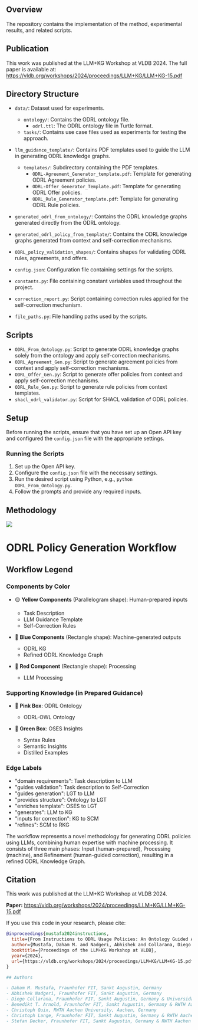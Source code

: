 ## Overview

The repository contains the implementation of the method, experimental results, and related scripts.

## Publication

This work was published at the LLM+KG Workshop at VLDB 2024. The full paper is available at: https://vldb.org/workshops/2024/proceedings/LLM+KG/LLM+KG-15.pdf

## Directory Structure

- `data/`: Dataset used for experiments.
  - `ontology/`: Contains the ODRL ontology file.
    - `odrl.ttl`: The ODRL ontology file in Turtle format.
  - `tasks/`: Contains use case files used as experiments for testing the approach.
- `llm_guidance_template/`: Contains PDF templates used to guide the LLM in generating ODRL knowledge graphs.
  - `templates/`: Subdirectory containing the PDF templates.
    - `ODRL-Agreement_Generator_template.pdf`: Template for generating ODRL Agreement policies.
    - `ODRL-Offer_Generator_Template.pdf`: Template for generating ODRL Offer policies.
    - `ODRL_Rule_Generator_template.pdf`: Template for generating ODRL Rule policies.
- `generated_odrl_from_ontology/`: Contains the ODRL knowledge graphs generated directly from the ODRL ontology.
- `generated_odrl_policy_from_template/`: Contains the ODRL knowledge graphs generated from context and self-correction mechanisms.
- `ODRL_policy_validation_shapes/`: Contains shapes for validating ODRL rules, agreements, and offers.

- `config.json`: Configuration file containing settings for the scripts.
- `constants.py`: File containing constant variables used throughout the project.
- `correction_report.py`: Script containing correction rules applied for the self-correction mechanism.
- `file_paths.py`: File handling paths used by the scripts.

## Scripts

- `ODRL_From_Ontology.py`: Script to generate ODRL knowledge graphs solely from the ontology and apply self-correction mechanisms.
- `ODRL_Agreement_Gen.py`: Script to generate agreement policies from context and apply self-correction mechanisms.
- `ODRL_Offer_Gen.py`: Script to generate offer policies from context and apply self-correction mechanisms.
- `ODRL_Rule_Gen.py`: Script to generate rule policies from context templates.
- `shacl_odrl_validator.py`: Script for SHACL validation of ODRL policies.

## Setup

Before running the scripts, ensure that you have set up an Open API key and configured the `config.json` file with the appropriate settings.

### Running the Scripts

1. Set up the Open API key.
2. Configure the `config.json` file with the necessary settings.
3. Run the desired script using Python, e.g., `python ODRL_From_Ontology.py`.
4. Follow the prompts and provide any required inputs.


## Methodology 

[![](https://mermaid.ink/img/pako:eNqlVV1v0zAU_SuWERJI7Ug_kq594GWtykRLUVMEIkHIi2_SiNQOjsM6xv47106apWUMaeQh8sc55_qee-Pc0khyoBOaKJZvyWYaCoLP8-dkyVJBLuQulwKELqr1zTR4FdI35Y4JsmAiKVkCZAN7TV5sWPGNTKGIVJrrVIqXIX31pWIt5htDWyyWZF6mnInIkHZ5xjS0UItlLzCY90pGUBSpSOqdt_MgpKvpeoGjkNaL_sXSiPqQxd0LqRREJipZlxkUR6J9K7qGOBWww1TqnTWqVoucVNpCXmfAMaG58QJhjReYQMsK4pdX1q5qv6hnBvX1HhW8V5AzheqHnOvAR5zVu01go6-ElplMblog86xWdru7-vggBAR_SNSf-YF5kUtRpMlWFyeq_jrwb4Rm-8qu093LwAessE6jvwnMPgXTtNBphoaR2Z5hLY9kmnPZQePjh5xjyTmJpBBVvQoSS4Xzpn5xJq8PvUa63de_QsrlzvSigu9lqmwJscC_bL80_VVDE7QaCpKAAMWM3jEQ3a6BuZI_LLTQqox0qcAi55saaMyrkCBUGm0RqZuObQGN9iF2FRTs4bBR79O2PdrKMRV5efii3s4N3fZpO-3WAjb6yYoZ1UGV7WAbcn0cU99k-AXVLYoTMMoxVmzyLI5jFvEOpi6_gZnykePU0-51yvV2Msj3bapx-Klcc_4nxzX21uRzPuKsIfNo4A7df5H7TyZjXSqqNxy7s2lDHfa88az3KHX9H9zjO-TeNxe8lm_MPfWtfyxjGv3ABQ9Yi-uNr4aPHsH2fkWGcww8bsj9czb6h22rVROXe-A8GvfkzP66pvIh8FaxHop6Sr2sqVEEbhw3VMdxvavBo9TZp3uTB0fNGfWc0R9U2qE7UHgfcfxn3hqhkOotXkohneCQQ8zKTIc0FHcIZaWWeNFGdIK3DHSokmWypZOYZQXOSnsbTlOGt_auWc2ZoJNbuqcTjH828LzzvjMY9p2e44469AaXvcGZN-6Pe47ZG7rjwV2H_pQSJZwzt0OBp1qqZfVbt393K_rZImyQu9_vaYan?type=png)](https://mermaid.live/edit#pako:eNqlVV1v0zAU_SuWERJI7Ug_kq594GWtykRLUVMEIkHIi2_SiNQOjsM6xv47106apWUMaeQh8sc55_qee-Pc0khyoBOaKJZvyWYaCoLP8-dkyVJBLuQulwKELqr1zTR4FdI35Y4JsmAiKVkCZAN7TV5sWPGNTKGIVJrrVIqXIX31pWIt5htDWyyWZF6mnInIkHZ5xjS0UItlLzCY90pGUBSpSOqdt_MgpKvpeoGjkNaL_sXSiPqQxd0LqRREJipZlxkUR6J9K7qGOBWww1TqnTWqVoucVNpCXmfAMaG58QJhjReYQMsK4pdX1q5qv6hnBvX1HhW8V5AzheqHnOvAR5zVu01go6-ElplMblog86xWdru7-vggBAR_SNSf-YF5kUtRpMlWFyeq_jrwb4Rm-8qu093LwAessE6jvwnMPgXTtNBphoaR2Z5hLY9kmnPZQePjh5xjyTmJpBBVvQoSS4Xzpn5xJq8PvUa63de_QsrlzvSigu9lqmwJscC_bL80_VVDE7QaCpKAAMWM3jEQ3a6BuZI_LLTQqox0qcAi55saaMyrkCBUGm0RqZuObQGN9iF2FRTs4bBR79O2PdrKMRV5efii3s4N3fZpO-3WAjb6yYoZ1UGV7WAbcn0cU99k-AXVLYoTMMoxVmzyLI5jFvEOpi6_gZnykePU0-51yvV2Msj3bapx-Klcc_4nxzX21uRzPuKsIfNo4A7df5H7TyZjXSqqNxy7s2lDHfa88az3KHX9H9zjO-TeNxe8lm_MPfWtfyxjGv3ABQ9Yi-uNr4aPHsH2fkWGcww8bsj9czb6h22rVROXe-A8GvfkzP66pvIh8FaxHop6Sr2sqVEEbhw3VMdxvavBo9TZp3uTB0fNGfWc0R9U2qE7UHgfcfxn3hqhkOotXkohneCQQ8zKTIc0FHcIZaWWeNFGdIK3DHSokmWypZOYZQXOSnsbTlOGt_auWc2ZoJNbuqcTjH828LzzvjMY9p2e44469AaXvcGZN-6Pe47ZG7rjwV2H_pQSJZwzt0OBp1qqZfVbt393K_rZImyQu9_vaYan)

# ODRL Policy Generation Workflow
## Workflow Legend
### Components by Color
- 🟡 **Yellow Components** (Parallelogram shape): Human-prepared inputs
  - Task Description
  - LLM Guidance Template
  - Self-Correction Rules

- 🔵 **Blue Components** (Rectangle shape): Machine-generated outputs
  - ODRL KG
  - Refined ODRL Knowledge Graph

- 🔴 **Red Component** (Rectangle shape): Processing
  - LLM Processing

### Supporting Knowledge (in Prepared Guidance)
- 🌸 **Pink Box**: ODRL Ontology
  - ODRL-OWL Ontology

- 🌿 **Green Box**: OSES Insights
  - Syntax Rules
  - Semantic Insights
  - Distilled Examples

### Edge Labels
- "domain requirements": Task description to LLM
- "guides validation": Task description to Self-Correction
- "guides generation": LGT to LLM
- "provides structure": Ontology to LGT
- "enriches template": OSES to LGT
- "generates": LLM to KG
- "inputs for correction": KG to SCM
- "refines": SCM to RKG

The workflow represents a novel methodology for generating ODRL policies using LLMs, combining human expertise with machine processing. It consists of three main phases: Input (human-prepared), Processing (machine), and Refinement (human-guided correction), resulting in a refined ODRL Knowledge Graph.

## Citation

This work was published at the LLM+KG Workshop at VLDB 2024.

**Paper:** https://vldb.org/workshops/2024/proceedings/LLM+KG/LLM+KG-15.pdf

If you use this code in your research, please cite:

```bibtex
@inproceedings{mustafa2024instructions,
  title={From Instructions to ODRL Usage Policies: An Ontology Guided Approach},
  author={Mustafa, Daham M. and Nadgeri, Abhishek and Collarana, Diego and Arnold, Benedikt T. and Quix, Christoph and Lange, Christoph and Decker, Stefan},
  booktitle={Proceedings of the LLM+KG Workshop at VLDB},
  year={2024},
  url={https://vldb.org/workshops/2024/proceedings/LLM+KG/LLM+KG-15.pdf}
}

## Authors

- Daham M. Mustafa, Fraunhofer FIT, Sankt Augustin, Germany
- Abhishek Nadgeri, Fraunhofer FIT, Sankt Augustin, Germany
- Diego Collarana, Fraunhofer FIT, Sankt Augustin, Germany & Universidad Privada Boliviana, Cochabamba, Bolivia
- Benedikt T. Arnold, Fraunhofer FIT, Sankt Augustin, Germany & RWTH Aachen University, Aachen, Germany
- Christoph Quix, RWTH Aachen University, Aachen, Germany
- Christoph Lange, Fraunhofer FIT, Sankt Augustin, Germany & RWTH Aachen University, Aachen, Germany
- Stefan Decker, Fraunhofer FIT, Sankt Augustin, Germany & RWTH Aachen University, Aachen, Germany


